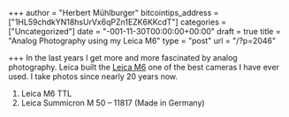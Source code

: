 +++
author = "Herbert Mühlburger"
bitcointips_address = ["1HL59chdkYN18hsUrVx6qPZn1EZK6KKcdT"]
categories = ["Uncategorized"]
date = "-001-11-30T00:00:00+00:00"
draft = true
title = "Analog Photography using my Leica M6"
type = "post"
url = "/?p=2046"

+++
In the last years I get more and more fascinated by analog photography. Leica built the <a href="http://www.kenrockwell.com/leica/m6.htm" target="_blank">Leica M6</a> one of the best cameras I have ever used. I take photos since nearly 20 years now.

  1. Leica M6 TTL
  2. Leica Summicron M 50 &#8211; 11817 (Made in Germany)